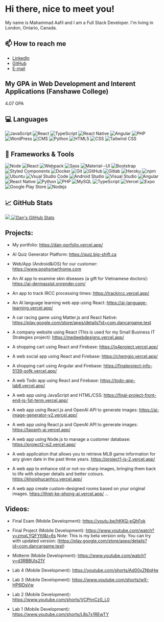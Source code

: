 # Hi there, nice to meet you!

My name is Mahammad Aafil and I am a Full Stack Developer. I'm living in London, Ontario, Canada.

## 📫 How to reach me

- [LinkedIn](https://www.linkedin.com/in/mahammad-aafil-b537a4247/)
- [GitHub](https://www.github.com/MAafil)
- [E-mail](mailto:aafilzenin@gmail.com)

## My GPA in Web Development and Interent Applications (Fanshawe College)

4.07 GPA 

## 💻 Languages

<p>
  <img alt="JavaScript" src="https://img.shields.io/badge/-JavaScript-FCAA00?style=flat-square&logo=JavaScript&logoColor=white" />
  <img alt="React" src="https://img.shields.io/badge/-React-45b8d8?style=flat-square&logo=react&logoColor=white" />
    <img alt="TypeScript" src="https://img.shields.io/badge/-TypeScript-007ACC?style=flat-square&logo=typescript&logoColor=white" />
  <img alt="React Native" src="https://img.shields.io/badge/-React%20Native-45b8d8?style=flat-square&logo=react&logoColor=white" />
  <img alt="Angular" src="https://img.shields.io/badge/-Angular-DD0031?style=flat-square&logo=angular&logoColor=white" />
    <img alt="PHP" src="https://img.shields.io/badge/-PHP-777BB4?style=flat-square&logo=php&logoColor=white" />
    <img alt="WordPress" src="https://img.shields.io/badge/-WordPress-21759B?style=flat-square&logo=wordpress&logoColor=white" />
    <img alt="CMS" src="https://img.shields.io/badge/-CMS-21759B?style=flat-square&logo=wordpress&logoColor=white" />
    <img alt="Python" src="https://img.shields.io/badge/-Python-3776AB?style=flat-square&logo=python&logoColor=white" />
  <img alt="HTML5" src="https://img.shields.io/badge/-HTML5-E34F26?style=flat-square&logo=html5&logoColor=white" />
  <img alt="CSS" src="https://img.shields.io/badge/-CSS-1572B6?style=flat-square&logo=css3&logoColor=white" />
  <img alt="Tailwind CSS" src="https://img.shields.io/badge/Tailwind_CSS-38B2AC?style=for-the-badge&logo=tailwind-css&logoColor=white" />
</p>

## 🔧 Frameworks & Tools

<p>
  <img alt="Node" src="https://img.shields.io/badge/-Node.js-43853d?style=flat-square&logo=Node.js&logoColor=white" />
  <img alt="React" src="https://img.shields.io/badge/-React-45b8d8?style=flat-square&logo=react&logoColor=white" />
  <img alt="Webpack" src="https://img.shields.io/badge/-Webpack-8DD6F9?style=flat-square&logo=webpack&logoColor=white" />
  <img alt="Sass" src="https://img.shields.io/badge/-Sass-CC6699?style=flat-square&logo=sass&logoColor=white" />
  <img alt="Material--UI" src="https://img.shields.io/badge/Material--UI-0081CB?style=flat-square&logo=material-ui&logoColor=white" />
  <img alt="Bootstrap" src="https://img.shields.io/badge/-Bootstrap-764ABC?style=flat-square&logo=bootstrap&logoColor=white" />
  <img alt="Styled Components" src="https://img.shields.io/badge/-Styled_Components-db7092?style=flat-square&logo=styled-components&logoColor=white" />
  <img alt="Docker" src="https://img.shields.io/badge/-Docker-46a2f1?style=flat-square&logo=docker&logoColor=white" />
  <img alt="Git" src="https://img.shields.io/badge/-Git-F05032?style=flat-square&logo=git&logoColor=white" />
  <img alt="GitHub" src="https://img.shields.io/badge/-GitHub-2088FF?style=flat-square&logo=github&logoColor=white" />
  <img alt="Gitlab" src="https://img.shields.io/badge/-GitLab-FCAA00?style=flat-square&logo=gitlab&logoColor=white" />
  <img alt="Heroku" src="https://img.shields.io/badge/-Heroku-430098?style=flat-square&logo=heroku&logoColor=white" />
  <img alt="npm" src="https://img.shields.io/badge/-NPM-CB3837?style=flat-square&logo=npm&logoColor=white" />
  <img alt="Ubuntu" src="https://img.shields.io/badge/Ubuntu-E95420?style=flat-square&logo=ubuntu&logoColor=white" />
  <img alt="Vsual Studio Code" src="https://img.shields.io/badge/-Vsual Studio Code-007ACC?style=flat-square&logo=visual-studio-code&logoColor=white" />
  <img alt="Android Studio" src="https://img.shields.io/badge/-Android%20Studio-007ACC?style=flat-square&logo=android-studio&logoColor=white" />
    <img alt="Visual Studio" src="https://img.shields.io/badge/-Visual%20Studio-007ACC?style=flat-square&logo=visual-studio&logoColor=white" />
    <img alt="Angular" src="https://img.shields.io/badge/-Angular-DD0031?style=flat-square&logo=angular&logoColor=white" />
    <img alt="React Native" src="https://img.shields.io/badge/-React%20Native-45b8d8?style=flat-square&logo=react&logoColor=white" />
    <img alt="Python" src="https://img.shields.io/badge/-Python-3776AB?style=flat-square&logo=python&logoColor=white" />
    <img alt="PHP" src="https://img.shields.io/badge/-PHP-777BB4?style=flat-square&logo=php&logoColor=white" />
    <img alt="MySQL" src="https://img.shields.io/badge/-MySQL-4479A1?style=flat-square&logo=mysql&logoColor=white" />
    <img alt="TypeScript" src="https://img.shields.io/badge/-TypeScript-007ACC?style=flat-square&logo=typescript&logoColor=white" />
    <img alt="Vercel" src="https://img.shields.io/badge/-Vercel-000000?style=flat-square&logo=vercel&logoColor=white" />
    <img alt="Expo" src="https://img.shields.io/badge/-Expo-000020?style=flat-square&logo=expo&logoColor=white" />
    <img alt="Google Play Store" src="https://img.shields.io/badge/-Google%20Play%20Store-000020?style=flat-square&logo=google-play&logoColor=white" />
    <img alt="Nodejs" src="https://img.shields.io/badge/-Nodejs-000020?style=flat-square&logo=nodejs&logoColor=white" />

</p>


## &#x1f4c8; GitHub Stats

<a href="https://github.com/danvufs">
  <img src="https://github-readme-stats.vercel.app/api/top-langs/?username=danvufs&hide=shell&title_color=ffffff&text_color=c9cacc&icon_color=2bbc8a&bg_color=1d1f21" />
</a>
<a href="https://github.com/danvufs">
  <img src="https://github-readme-stats.vercel.app/api?username=danvufs&show_icons=true&hide=stars,contribs&line_height=27&count_private=true&title_color=ffffff&text_color=c9cacc&icon_color=2bbc8a&bg_color=1d1f21" alt="Dan's GitHub Stats" />
</a>


## Projects:
+ My portfolio:
https://dan-porfolio.vercel.app/

+ AI Quiz Generator Platform:
https://quiz.big-shift.ca

+ Web/App (Android&iOS) for our customer:
https://www.poshsmarthome.com

+ An AI app to examine skin diseases (a gift for Vietnamese doctors):
 https://ai-dermassist.onrender.com/
+ An app to track IRCC processing times:
  https://trackircc.vercel.app/

+ An AI language learning web app using React:
https://ai-language-learning.vercel.app/

+ A car racing game using Matter.js and React Native:
https://play.google.com/store/apps/details?id=com.dancargame.test

+ A company website using React (This is used for my Small Business IT Strategies project):
https://medwebdesigns.vercel.app/

+ A shopping cart using React and Firebase:
https://js4project.vercel.app/

+ A web social app using React and Firebase:
https://chemgio.vercel.app/

+ A shopping cart using Angular and Firebase:
https://finalproject-info-5139-sofk.vercel.app/

+ A web Todo app using React and Firebase:
https://todo-app-lab6.vercel.app/

+ A web app using JavaScript and HTML/CSS:
https://final-project-front-end-js-1st-term.vercel.app/

+ A web app using React.js and OpenAI API to generate images:
https://ai-image-generator-v2.vercel.app/

+ A web app using React.js and OpenAI API to generate images:
https://taoanh-ai.vercel.app/

+ A web app using Node.js to manage a customer database:
https://project2-js2.vercel.app/

+ A web application that allows you to retrieve MLB game information for any given date in the past three years.
https://project1-js-2.vercel.app/

+ A web app to enhance old or not-so-sharp images, bringing them back to life with sharper details and better colours.
https://khoiphucanhcu.vercel.app/

+ A web app create custom-designed rooms based on your original images.
https://thiet-ke-phong-ai.vercel.app/
...

## Videos:

+ Final Exam (Mobile Development):
https://youtu.be/hKKQ-pQhFok

+ Final Project (Mobile Development):
https://www.youtube.com/watch?v=zmqLYQFYttI&t=6s
Note: This is my beta version only. You can try with updated version: (https://play.google.com/store/apps/details?id=com.dancargame.test)

+ Midterm (Mobile Development):
https://www.youtube.com/watch?v=d3RBBUIs21Y

+ Lab 4 (Mobile Development):
https://youtube.com/shorts/Ad00xZNlqHw

+ Lab 3 (Mobile Development):
https://www.youtube.com/shorts/wX-HP6lDsVw

+ Lab 2 (Mobile Development):
https://www.youtube.com/shorts/VCPhnCz0_L0

+ Lab 1 (Mobile Development):
https://www.youtube.com/shorts/L8s7x1REwTY